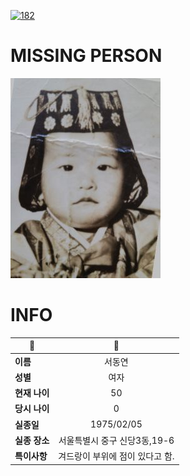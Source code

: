 [![182](https://img.shields.io/badge/%EC%8B%A4%EC%A2%85%EC%8B%A0%EA%B3%A0%EB%8A%94%20%EA%B5%AD%EB%B2%88%EC%97%86%EC%9D%B4-182-blue)](http://safe182.go.kr/index.do)

# MISSING PERSON

<img src="./missing_person.jpg">

# INFO

|🔑|💎|
|--|:--:|
|**이름**|서동연|
|**성별**|여자|
|**현재 나이**|50|
|**당시 나이**|0|
|**실종일**|1975/02/05|
|**실종 장소**|서울특별시 중구 신당3동,19-6|
|**특이사항**|겨드랑이 부위에 점이 있다고 함.|
